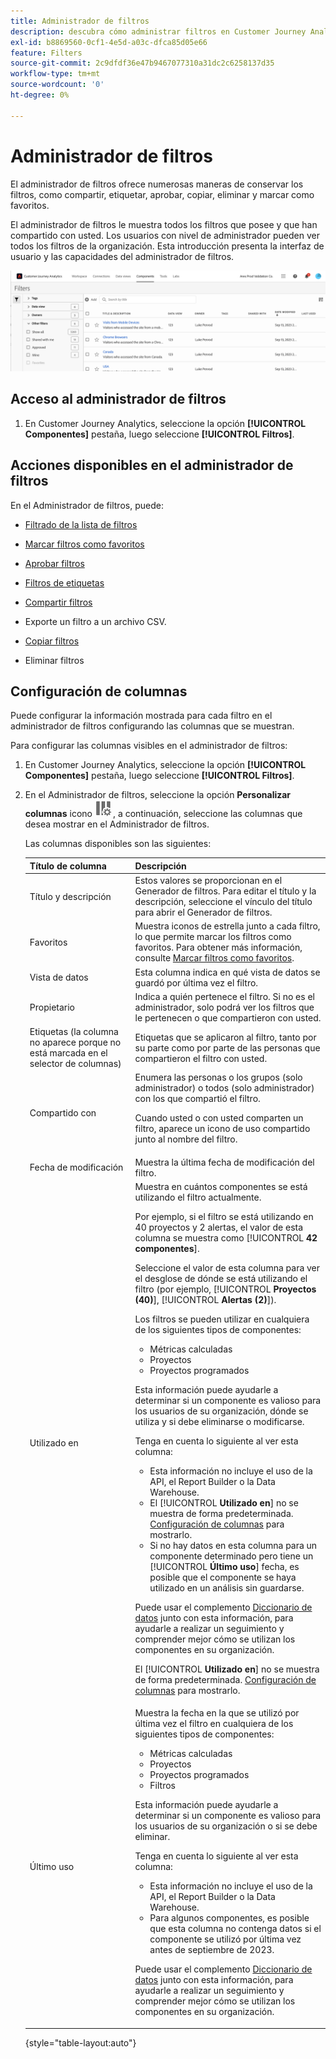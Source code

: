 ```yaml
---
title: Administrador de filtros
description: descubra cómo administrar filtros en Customer Journey Analytics
exl-id: b8869560-0cf1-4e5d-a03c-dfca85d05e66
feature: Filters
source-git-commit: 2c9dfdf36e47b9467077310a31dc2c6258137d35
workflow-type: tm+mt
source-wordcount: '0'
ht-degree: 0%

---
```


# Administrador de filtros

El administrador de filtros ofrece numerosas maneras de conservar los filtros, como compartir, etiquetar, aprobar, copiar, eliminar y marcar como favoritos.

El administrador de filtros le muestra todos los filtros que posee y que han compartido con usted. Los usuarios con nivel de administrador pueden ver todos los filtros de la organización. Esta introducción presenta la interfaz de usuario y las capacidades del administrador de filtros.

![](assets/filter-manager-ui.png)

## Acceso al administrador de filtros

1. En Customer Journey Analytics, seleccione la opción **[!UICONTROL Componentes]** pestaña, luego seleccione **[!UICONTROL Filtros]**.

## Acciones disponibles en el administrador de filtros

En el Administrador de filtros, puede:

* [Filtrado de la lista de filtros](/help/components/filters/filters-filter.md)

* [Marcar filtros como favoritos](/help/components/filters/filters-favorite.md)

* [Aprobar filtros](/help/components/filters/filters-approve.md)

* [Filtros de etiquetas](/help/components/filters/filters-tag.md)

* [Compartir filtros](/help/components/filters/filters-share.md)

* Exporte un filtro a un archivo CSV.

* [Copiar filtros](/help/components/filters/filters-copy.md)

* Eliminar filtros

## Configuración de columnas

Puede configurar la información mostrada para cada filtro en el administrador de filtros configurando las columnas que se muestran.

Para configurar las columnas visibles en el administrador de filtros:

1. En Customer Journey Analytics, seleccione la opción **[!UICONTROL Componentes]** pestaña, luego seleccione **[!UICONTROL Filtros]**.

1. En el Administrador de filtros, seleccione la opción **Personalizar columnas** icono ![Icono Personalizar columnas](assets/customize-columns-icon.png), a continuación, seleccione las columnas que desea mostrar en el Administrador de filtros.

   Las columnas disponibles son las siguientes:

   | Título de columna | Descripción |
   |---|---|
   | Título y descripción | Estos valores se proporcionan en el Generador de filtros. Para editar el título y la descripción, seleccione el vínculo del título para abrir el Generador de filtros. |
   | Favoritos | Muestra iconos de estrella junto a cada filtro, lo que permite marcar los filtros como favoritos. Para obtener más información, consulte [Marcar filtros como favoritos](/help/components/filters/filters-favorite.md). |
   | Vista de datos | Esta columna indica en qué vista de datos se guardó por última vez el filtro. |
   | Propietario | Indica a quién pertenece el filtro. Si no es el administrador, solo podrá ver los filtros que le pertenecen o que compartieron con usted. |
   | Etiquetas (la columna no aparece porque no está marcada en el selector de columnas) | Etiquetas que se aplicaron al filtro, tanto por su parte como por parte de las personas que compartieron el filtro con usted. |
   | Compartido con | Enumera las personas o los grupos (solo administrador) o todos (solo administrador) con los que compartió el filtro. <p>Cuando usted o con usted comparten un filtro, aparece un icono de uso compartido junto al nombre del filtro.</p> |
   | Fecha de modificación | Muestra la última fecha de modificación del filtro. |
   | Utilizado en | Muestra en cuántos componentes se está utilizando el filtro actualmente. <p>Por ejemplo, si el filtro se está utilizando en 40 proyectos y 2 alertas, el valor de esta columna se muestra como [!UICONTROL **42 componentes**].</p> <p>Seleccione el valor de esta columna para ver el desglose de dónde se está utilizando el filtro (por ejemplo, [!UICONTROL **Proyectos (40)**], [!UICONTROL **Alertas (2)**]).</p><p>Los filtros se pueden utilizar en cualquiera de los siguientes tipos de componentes:</p> <ul><li>Métricas calculadas </li><li>Proyectos</li><li>Proyectos programados</li></ul><p>Esta información puede ayudarle a determinar si un componente es valioso para los usuarios de su organización, dónde se utiliza y si debe eliminarse o modificarse.</p><p>Tenga en cuenta lo siguiente al ver esta columna:</p><ul><li>Esta información no incluye el uso de la API, el Report Builder o la Data Warehouse.</li><li>El [!UICONTROL **Utilizado en**] no se muestra de forma predeterminada. [Configuración de columnas](#configure-columns) para mostrarlo.</li><li>Si no hay datos en esta columna para un componente determinado pero tiene un [!UICONTROL **Último uso**] fecha, es posible que el componente se haya utilizado en un análisis sin guardarse.</li></ul><p>Puede usar el complemento [Diccionario de datos](/help/components/data-dictionary/data-dictionary-overview.md) junto con esta información, para ayudarle a realizar un seguimiento y comprender mejor cómo se utilizan los componentes en su organización.</p><p>El [!UICONTROL **Utilizado en**] no se muestra de forma predeterminada. [Configuración de columnas](#configure-columns) para mostrarlo.</p> |
   | Último uso | Muestra la fecha en la que se utilizó por última vez el filtro en cualquiera de los siguientes tipos de componentes: <ul><li>Métricas calculadas </li><li>Proyectos</li><li>Proyectos programados</li><li>Filtros</li></ul> <p>Esta información puede ayudarle a determinar si un componente es valioso para los usuarios de su organización o si se debe eliminar.</p><p>Tenga en cuenta lo siguiente al ver esta columna:</p><ul><li>Esta información no incluye el uso de la API, el Report Builder o la Data Warehouse.</li><li>Para algunos componentes, es posible que esta columna no contenga datos si el componente se utilizó por última vez antes de septiembre de 2023.</li></ul><p>Puede usar el complemento [Diccionario de datos](/help/components/data-dictionary/data-dictionary-overview.md) junto con esta información, para ayudarle a realizar un seguimiento y comprender mejor cómo se utilizan los componentes en su organización. |

   {style="table-layout:auto"}
